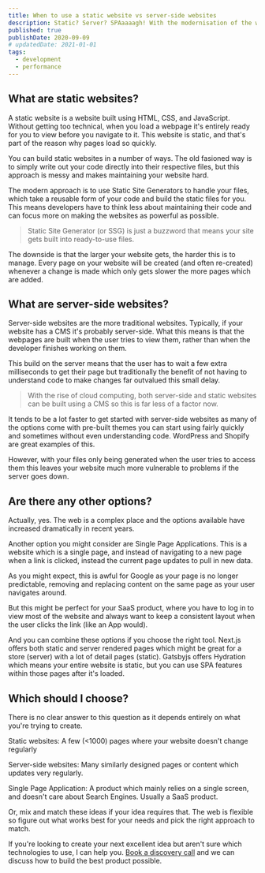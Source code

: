 ```yaml
---
title: When to use a static website vs server-side websites
description: Static? Server? SPAaaaagh! With the modernisation of the web, it can be hard to know which approach is right for your website. Here's how to choose.
published: true
publishDate: 2020-09-09
# updatedDate: 2021-01-01
tags:
  - development
  - performance
---
```


## What are static websites?

A static website is a website built using HTML, CSS, and JavaScript. Without getting too technical, when you load a webpage it's entirely ready for you to view before you navigate to it. This website is static, and that's part of the reason why pages load so quickly.

You can build static websites in a number of ways. The old fasioned way is to simply write out your code directly into their respective files, but this approach is messy and makes maintaining your website hard.

The modern approach is to use Static Site Generators to handle your files, which take a reusable form of your code and build the static files for you. This means developers have to think less about maintaining their code and can focus more on making the websites as powerful as possible.

> Static Site Generator (or SSG) is just a buzzword that means your site gets built into ready-to-use files.

The downside is that the larger your website gets, the harder this is to manage. Every page on your website will be created (and often re-created) whenever a change is made which only gets slower the more pages which are added.

## What are server-side websites?

Server-side websites are the more traditional websites. Typically, if your website has a CMS it's probably server-side. What this means is that the webpages are built when the user tries to view them, rather than when the developer finishes working on them.

This build on the server means that the user has to wait a few extra milliseconds to get their page but traditionally the benefit of not having to understand code to make changes far outvalued this small delay.

> With the rise of cloud computing, both server-side and static websites can be built using a CMS so this is far less of a factor now.

It tends to be a lot faster to get started with server-side websites as many of the options come with pre-built themes you can start using fairly quickly and sometimes without even understanding code. WordPress and Shopify are great examples of this.

However, with your files only being generated when the user tries to access them this leaves your website much more vulnerable to problems if the server goes down.

## Are there any other options?

Actually, yes. The web is a complex place and the options available have increased dramatically in recent years.

Another option you might consider are Single Page Applications. This is a website which is a single page, and instead of navigating to a new page when a link is clicked, instead the current page updates to pull in new data.

As you might expect, this is awful for Google as your page is no longer predictable, removing and replacing content on the same page as your user navigates around.

But this might be perfect for your SaaS product, where you have to log in to view most of the website and always want to keep a consistent layout when the user clicks the link (like an App would).

And you can combine these options if you choose the right tool. Next.js offers both static and server rendered pages which might be great for a store (server) with a lot of detail pages (static). Gatsbyjs offers Hydration which means your entire website is static, but you can use SPA features within those pages after it's loaded.

## Which should I choose?

There is no clear answer to this question as it depends entirely on what you're trying to create.

Static websites: A few (<1000) pages where your website doesn't change regularly

Server-side websites: Many similarly designed pages or content which updates very regularly.

Single Page Application: A product which mainly relies on a single screen, and doesn't care about Search Engines. Usually a SaaS product.

Or, mix and match these ideas if your idea requires that. The web is flexible so figure out what works best for your needs and pick the right approach to match.

If you're looking to create your next excellent idea but aren't sure which technologies to use, I can help you. [Book a discovery call](https://danspratling.dev/contact/) and we can discuss how to build the best product possible.
